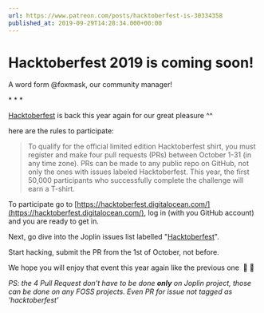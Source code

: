```yaml
---
url: https://www.patreon.com/posts/hacktoberfest-is-30334358
published_at: 2019-09-29T14:28:34.000+00:00
---
```


# Hacktoberfest 2019 is coming soon!  

A word form @foxmask, our community manager!

\* \* \*

[Hacktoberfest](https://hacktoberfest.digitalocean.com/) is back this year again for our great pleasure ^^  
  
here are the rules to participate:

> To qualify for the official limited edition Hacktoberfest shirt, you must register and make four pull requests (PRs) between October 1-31 (in any time zone). PRs can be made to any public repo on GitHub, not only the ones with issues labeled Hacktoberfest. This year, the first 50,000 participants who successfully complete the challenge will earn a T-shirt.

To participate go to [https://hacktoberfest.digitalocean.com/](https://hacktoberfest.digitalocean.com/), log in (with you GitHub account) and you are ready to get in.  
  
Next, go dive into the Joplin issues list labelled "[Hacktoberfest](https://github.com/laurent22/joplin/labels/hacktoberfest)".  
  
Start hacking, submit the PR from the 1st of October, not before.  
  
We hope you will enjoy that event this year again like the previous one  🎃 🎉  
  
*PS: the 4 Pull Request don’t have to be done* ***only*** *on Joplin project, those can be done on any FOSS projects. Even PR for issue not tagged as 'hacktoberfest'*